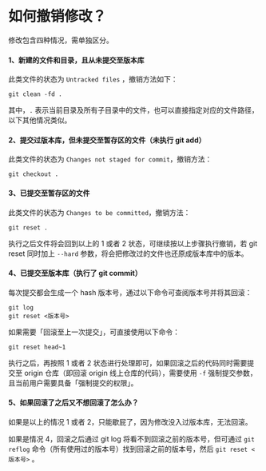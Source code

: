 # 如何撤销修改？

修改包含四种情况，需单独区分。

#### 1、新建的文件和目录，且从未提交至版本库

此类文件的状态为 `Untracked files` ，撤销方法如下：

```text
git clean -fd .
```

其中，`.` 表示当前目录及所有子目录中的文件，也可以直接指定对应的文件路径，以下其他情况类似。

#### 2、提交过版本库，但未提交至暂存区的文件（未执行 git add）

此类文件的状态为 `Changes not staged for commit`，撤销方法：

```text
git checkout .
```

#### 3、已提交至暂存区的文件

此类文件的状态为 `Changes to be committed`，撤销方法：

```text
git reset .
```

执行之后文件将会回到以上的 1 或者 2 状态，可继续按以上步骤执行撤销，若 git reset 同时加上 `--hard` 参数，将会把修改过的文件也还原成版本库中的版本。

#### 4、已提交至版本库（执行了 git commit）

每次提交都会生成一个 hash 版本号，通过以下命令可查阅版本号并将其回滚：

```text
git log
git reset <版本号>
```

如果需要「回滚至上一次提交」，可直接使用以下命令：

```text
git reset head~1
```

执行之后，再按照 1 或者 2 状态进行处理即可，如果回滚之后的代码同时需要提交至 origin 仓库（即回滚 origin 线上仓库的代码），需要使用 `-f` 强制提交参数，且当前用户需要具备「强制提交的权限」。

#### 5、如果回滚了之后又不想回滚了怎么办？

如果是以上的情况 1 或者 2，只能歇屁了，因为修改没入过版本库，无法回滚。

如果是情况 4，回滚之后通过 git log 将看不到回滚之前的版本号，但可通过 `git reflog` 命令（所有使用过的版本号）找到回滚之前的版本号，然后 `git reset <版本号>` 。

